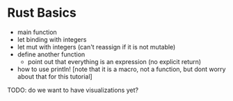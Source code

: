 # Rust Basics

- main function
- let binding with integers
- let mut with integers (can't reassign if it is not mutable)
- define another function
  - point out that everything is an expression (no explicit return)
- how to use println! [note that it is a macro, not a function, but dont worry about that for this tutorial]

TODO: do we want to have visualizations yet?